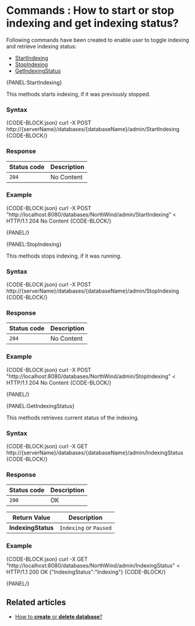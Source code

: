 # Commands : How to start or stop indexing and get indexing status?

Following commands have been created to enable user to toggle indexing and retrieve indexing status:   
- [StartIndexing](../../../client-api/commands/how-to/start-stop-indexing-and-get-indexing-status#startindexing)   
- [StopIndexing](../../../client-api/commands/how-to/start-stop-indexing-and-get-indexing-status#stopindexing)   
- [GetIndexingStatus](../../../client-api/commands/how-to/start-stop-indexing-and-get-indexing-status#getindexingstatus)

{PANEL:StartIndexing}

This methods starts indexing, if it was previously stopped.

### Syntax

{CODE-BLOCK:json}
  curl -X POST http://{serverName}/databases/{databaseName}/admin/StartIndexing
{CODE-BLOCK/}

### Response

| Status code | Description |
| ----------- | - |
| `204` | No Content |

### Example

{CODE-BLOCK:json}
curl -X POST "http://localhost:8080/databases/NorthWind/admin/StartIndexing" 
< HTTP/1.1 204 No Content
{CODE-BLOCK/}

{PANEL/}

{PANEL:StopIndexing}

This methods stops indexing, if it was running.

### Syntax

{CODE-BLOCK:json}
  curl -X POST http://{serverName}/databases/{databaseName}/admin/StopIndexing
{CODE-BLOCK/}

### Response

| Status code | Description |
| ----------- | - |
| `204` | No Content |

### Example

{CODE-BLOCK:json}
curl -X POST "http://localhost:8080/databases/NorthWind/admin/StopIndexing" 
< HTTP/1.1 204 No Content
{CODE-BLOCK/}

{PANEL/}

{PANEL:GetIndexingStatus}

This methods retrieves current status of the indexing.

### Syntax

{CODE-BLOCK:json}
  curl -X GET http://{serverName}/databases/{databaseName}/admin/IndexingStatus
{CODE-BLOCK/}

### Response

| Status code | Description |
| ----------- | - |
| `200` | OK |

| Return Value | Description |
| ------------- | ------------- |
| **IndexingStatus** | `Indexing` or `Paused` |


### Example

{CODE-BLOCK:json}
curl -X GET "http://localhost:8080/databases/NorthWind/admin/IndexingStatus" 
< HTTP/1.1 200 OK
{"IndexingStatus":"Indexing"}
{CODE-BLOCK/}

{PANEL/}

## Related articles

- [How to **create** or **delete database**?](../../../client-api/commands/how-to/create-delete-database)   